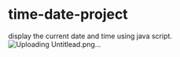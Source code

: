 # time-date-project
display the current date and time using java script.
![Uploading Untitlead.png…]()
